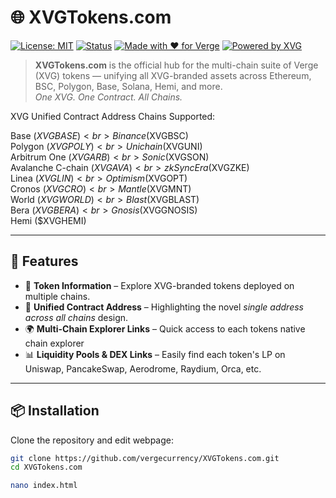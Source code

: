 # 🌐 XVGTokens.com 

[![License: MIT](https://img.shields.io/badge/License-MIT-green.svg)](LICENSE)
[![Status](https://img.shields.io/badge/Project-Active-brightgreen.svg)](#)
[![Made with ❤️ for Verge](https://img.shields.io/badge/Made%20with-%E2%9D%A4-red.svg)](#)
[![Powered by XVG](https://img.shields.io/badge/Powered%20by-XVG-blue.svg)](https://XVGTokens.com)

> **XVGTokens.com** is the official hub for the multi-chain suite of Verge (XVG) tokens — unifying all XVG-branded assets across Ethereum, BSC, Polygon, Base, Solana, Hemi, and more.  
> *One XVG. One Contract. All Chains.*

XVG Unified Contract Address Chains Supported:<br>

Base ($XVGBASE)<br>
Binance ($XVGBSC)<br>
Polygon ($XVGPOLY)<br>
Unichain ($XVGUNI)<br>
Arbitrum One ($XVGARB)<br>
Sonic ($XVGSON)<br>
Avalanche C-chain ($XVGAVA)<br>
zkSync Era ($XVGZKE)<br>
Linea ($XVGLIN)<br>
Optimism ($XVGOPT)<br>
Cronos ($XVGCRO)<br>
Mantle ($XVGMNT)<br>
World ($XVGWORLD)<br>
Blast ($XVGBLAST)<br>
Bera  ($XVGBERA)<br>
Gnosis ($XVGGNOSIS)<br>
Hemi ($XVGHEMI)<br>



---

## 🚀 Features

- 📖 **Token Information** – Explore XVG-branded tokens deployed on multiple chains.  
- 🔗 **Unified Contract Address** – Highlighting the novel *single address across all chains* design.  
- 🌍 **Multi-Chain Explorer Links** – Quick access to each tokens native chain explorer 
- 📊 **Liquidity Pools & DEX Links** – Easily find each token's LP on Uniswap, PancakeSwap, Aerodrome, Raydium, Orca, etc.  

---

## 📦 Installation

Clone the repository and edit webpage:

```bash
git clone https://github.com/vergecurrency/XVGTokens.com.git
cd XVGTokens.com

nano index.html 
